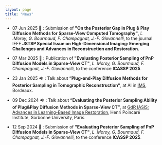 ```yaml
---
layout: page
title: "News"
---
```


- 07 Jun 2025 :memo: : Submission of **"On the Posterior Gap in Plug & Play Diffusion Methods for Sparse-View Computed Tomography"**, *L .Moroy, G. Bourmaud, F. Champagnat, J.-F. Giovannelli*, to the journal IEEE **JSTSP Special Issue on High-Dimensional Imaging: Emerging Challenges and Advances in Reconstruction and Restoration**.

- 07 Mar 2025 :memo: : Publication of **"Evaluating Posterior Sampling of PnP Diffusion Models in Sparse-View CT"**, *L .Moroy, G. Bourmaud, F. Champagnat, J.-F. Giovannelli*, to the conference **ICASSP 2025**.

- 23 Jan 2025 :sound: : Talk about **“Plug-and-Play Diffusion Methods for Posterior Sampling in Tomographic Reconstruction”**, at AI in <a href="https://www.ims-bordeaux.fr/">IMS</a>, Bordeaux.

- 09 Dec 2024 :sound: : Talk about **“Evaluating the Posterior Sampling Ability of Plug&Play Diffusion Methods in Sparse-View CT”**, at <a href="https://gdr-iasis.cnrs.fr/reunion/529/">GdR IASIS: Advances in Learning-Based Image Restoration</a>, Henri Poincaré Institute, Sorbonne University, Paris.

- 12 Sep 2024 :memo: : Submission of **"Evaluating Posterior Sampling of PnP Diffusion Models in Sparse-View CT"**, *L .Moroy, G. Bourmaud, F. Champagnat, J.-F. Giovannelli*, to the conference **ICASSP 2025**.
